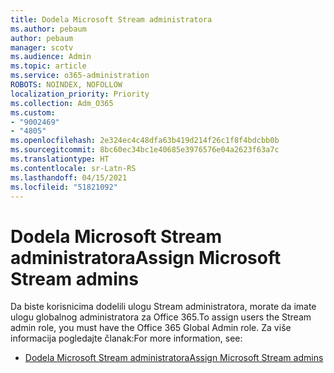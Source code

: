 ```yaml
---
title: Dodela Microsoft Stream administratora
ms.author: pebaum
author: pebaum
manager: scotv
ms.audience: Admin
ms.topic: article
ms.service: o365-administration
ROBOTS: NOINDEX, NOFOLLOW
localization_priority: Priority
ms.collection: Adm_O365
ms.custom:
- "9002469"
- "4805"
ms.openlocfilehash: 2e324ec4c48dfa63b419d214f26c1f8f4bdcbb0b
ms.sourcegitcommit: 8bc60ec34bc1e40685e3976576e04a2623f63a7c
ms.translationtype: HT
ms.contentlocale: sr-Latn-RS
ms.lasthandoff: 04/15/2021
ms.locfileid: "51821092"
---
```

# <a name="assign-microsoft-stream-admins"></a><span data-ttu-id="06314-102">Dodela Microsoft Stream administratora</span><span class="sxs-lookup"><span data-stu-id="06314-102">Assign Microsoft Stream admins</span></span>

<span data-ttu-id="06314-103">Da biste korisnicima dodelili ulogu Stream administratora, morate da imate ulogu globalnog administratora za Office 365.</span><span class="sxs-lookup"><span data-stu-id="06314-103">To assign users the Stream admin role, you must have the Office 365 Global Admin role.</span></span> <span data-ttu-id="06314-104">Za više informacija pogledajte članak:</span><span class="sxs-lookup"><span data-stu-id="06314-104">For more information, see:</span></span>

- [<span data-ttu-id="06314-105">Dodela Microsoft Stream administratora</span><span class="sxs-lookup"><span data-stu-id="06314-105">Assign Microsoft Stream admins</span></span>](https://docs.microsoft.com/stream/assign-administrator-user-role)
